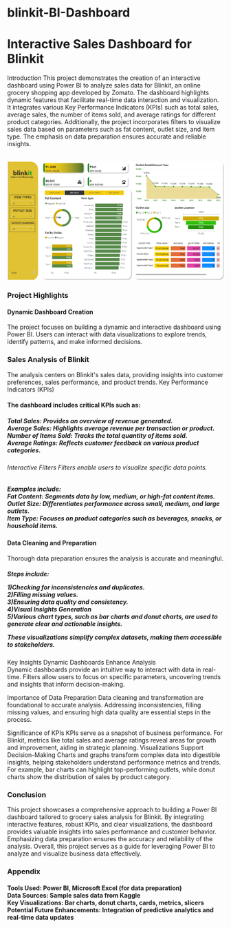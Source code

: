 # blinkit-BI-Dashboard

<h1>Interactive Sales Dashboard for Blinkit</h1>
Introduction
This project demonstrates the creation of an interactive dashboard using Power BI to analyze sales data for Blinkit, an online grocery shopping app developed by Zomato. 
The dashboard highlights dynamic features that facilitate real-time data interaction and visualization. 
It integrates various Key Performance Indicators (KPIs) such as total sales, average sales, the number of items sold, and average ratings for different product categories. 
Additionally, the project incorporates filters to visualize sales data based on parameters such as fat content, outlet size, and item type. 
The emphasis on data preparation ensures accurate and reliable insights.<br>
<br>

![image alt](https://github.com/RamVishvakarma/blinkit-BI-Dashboard/blob/46ab9bf28509db73eaebf61b4ee5440df7f1434a/Screenshot%202025-01-08%20153805.png)
<br>

<h3>Project Highlights</h3>
<h4>Dynamic Dashboard Creation</h4>
The project focuses on building a dynamic and interactive dashboard using Power BI. 
Users can interact with data visualizations to explore trends, identify patterns, and make informed decisions.

<h3>Sales Analysis of Blinkit</h3>
The analysis centers on Blinkit's sales data, providing insights into customer preferences, sales performance, and product trends.
Key Performance Indicators (KPIs)

<h4>The dashboard includes critical KPIs such as:</h4>

<h5>Total Sales: Provides an overview of revenue generated.<br>
Average Sales: Highlights average revenue per transaction or product.<br>
Number of Items Sold: Tracks the total quantity of items sold.<br>
Average Ratings: Reflects customer feedback on various product categories.</h5>


<h6>Interactive Filters
Filters enable users to visualize specific data points.</h6>

<h5>Examples include:<br>
Fat Content: Segments data by low, medium, or high-fat content items.<br>
Outlet Size: Differentiates performance across small, medium, and large outlets.<br>
Item Type: Focuses on product categories such as beverages, snacks, or household items.</h5>

<h4>Data Cleaning and Preparation</h4>


Thorough data preparation ensures the analysis is accurate and meaningful. 

<h5>Steps include:

1)Checking for inconsistencies and duplicates.<br>
2)Filling missing values.<br>
3)Ensuring data quality and consistency.<br>
4)Visual Insights Generation<br>
5)Various chart types, such as bar charts and donut charts, are used to generate clear and actionable insights.<br>

These visualizations simplify complex datasets, making them accessible to stakeholders.</h5>

Key Insights
Dynamic Dashboards Enhance Analysis<br>
Dynamic dashboards provide an intuitive way to interact with data in real-time. Filters allow users to focus on specific parameters, uncovering trends and insights that inform decision-making.<br>

Importance of Data Preparation
Data cleaning and transformation are foundational to accurate analysis. Addressing inconsistencies, filling missing values, and ensuring high data quality are essential steps in the process.




Significance of KPIs
KPIs serve as a snapshot of business performance. For Blinkit, metrics like total sales and average ratings reveal areas for growth and improvement, aiding in strategic planning.
Visualizations Support Decision-Making
Charts and graphs transform complex data into digestible insights, helping stakeholders understand performance metrics and trends. For example, bar charts can highlight top-performing outlets, while donut charts show the distribution of sales by product category.

<h3>Conclusion</h3>
This project showcases a comprehensive approach to building a Power BI dashboard tailored to grocery sales analysis for Blinkit. By integrating interactive features, robust KPIs, and clear visualizations, the dashboard provides valuable insights into sales performance and customer behavior. Emphasizing data preparation ensures the accuracy and reliability of the analysis. Overall, this project serves as a guide for leveraging Power BI to analyze and visualize business data effectively.

<h3>Appendix</h3>
<h4>Tools Used: Power BI, Microsoft Excel (for data preparation)<br>
Data Sources: Sample sales data from Kaggle<br>
Key Visualizations: Bar charts, donut charts, cards, metrics, slicers<br>
Potential Future Enhancements: Integration of predictive analytics and real-time data updates</4>


